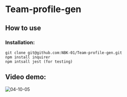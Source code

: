 # Team-profile-gen

## How to use

### Installation:
    git clone git@github.com:NBK-01/Team-profile-gen.git
    npm install inquirer
    npm intsall jest (for testing)
    
## Video demo:
![04-10-05](https://user-images.githubusercontent.com/73779089/132077684-ab2f2397-1e64-44b3-a52e-cff6a1009988.gif)
 
    
   
